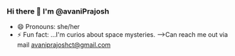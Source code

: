 ### Hi there 👋 I'm @avaniPrajosh


- 😄 Pronouns: she/her
- ⚡ Fun fact: ...I'm curios about space mysteries.
-->Can reach me out via mail avaniprajoshct@gmail.com 
